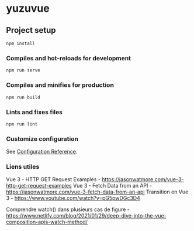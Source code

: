 # yuzuvue

## Project setup

```
npm install
```

### Compiles and hot-reloads for development

```
npm run serve
```

### Compiles and minifies for production

```
npm run build
```

### Lints and fixes files

```
npm run lint
```

### Customize configuration

See [Configuration Reference](https://cli.vuejs.org/config/).

### Liens utiles

Vue 3 - HTTP GET Request Examples - https://jasonwatmore.com/vue-3-http-get-request-examples
Vue 3 - Fetch Data from an API - https://jasonwatmore.com/vue-3-fetch-data-from-an-api
Transition en Vue 3 - https://www.youtube.com/watch?v=pG5pwDGc3D4

Comprendre watch() dans plusieurs cas de figure - https://www.netlify.com/blog/2021/01/29/deep-dive-into-the-vue-composition-apis-watch-method/
